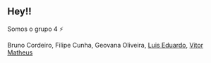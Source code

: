 ## Hey!!

Somos o grupo 4 ⚡

Bruno Cordeiro, Filipe Cunha, Geovana Oliveira, [Luis Eduardo](https://github.com/luiseduardobastos), [Vitor Matheus](https://github.com/vito0182)

<!--
**grupo-4-aut/grupo-4-aut** is a ✨ _special_ ✨ repository because its `README.md` (this file) appears on your GitHub profile.

Here are some ideas to get you started:

- 🔭 I’m currently working on ...
- 🌱 I’m currently learning ...
- 👯 I’m looking to collaborate on ...
- 🤔 I’m looking for help with ...
- 💬 Ask me about ...
- 📫 How to reach me: ...
- 😄 Pronouns: ...
- ⚡ Fun fact: ...
-->
